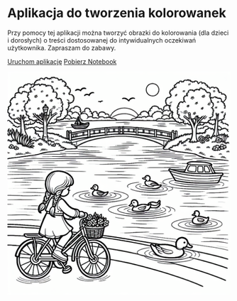# Aplikacja do tworzenia kolorowanek

Przy pomocy tej aplikacji można tworzyć obrazki do kolorowania (dla dzieci i dorosłych) o treści dostosowanej do intywidualnych oczekiwań użytkownika. Zapraszam do zabawy.

<a href="https://kolorowanki-hbzvd.ondigitalocean.app/" target="_blank" class="md-button md-button--primary">Uruchom aplikację</a>
<a href="app.py" class="md-button md-button--primary">Pobierz Notebook</a>

<img src="Roweremwsrodjezior.png" alt="Tak wygląda przykładowa kolorowanka stworzona przy pomocy aplikacji" width="800">

</script>
